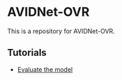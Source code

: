 AVIDNet-OVR
============

This is a repository for AVIDNet-OVR.

## Tutorials

* [Evaluate the model](evaluate_the_model.ipynb)
